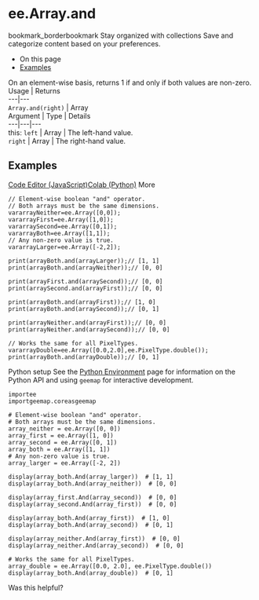  
#  ee.Array.and
bookmark_borderbookmark Stay organized with collections  Save and categorize content based on your preferences.
  * On this page
  * [Examples](https://developers.google.com/earth-engine/apidocs/ee-array-and#examples)


On an element-wise basis, returns 1 if and only if both values are non-zero.
Usage | Returns  
---|---  
`Array.and(right)` | Array  
Argument | Type | Details  
---|---|---  
this: `left` | Array | The left-hand value.  
`right` | Array | The right-hand value.  
## Examples
[Code Editor (JavaScript)](https://developers.google.com/earth-engine/apidocs/ee-array-and#code-editor-javascript-sample)[Colab (Python)](https://developers.google.com/earth-engine/apidocs/ee-array-and#colab-python-sample) More
```
// Element-wise boolean "and" operator.
// Both arrays must be the same dimensions.
vararrayNeither=ee.Array([0,0]);
vararrayFirst=ee.Array([1,0]);
vararraySecond=ee.Array([0,1]);
vararrayBoth=ee.Array([1,1]);
// Any non-zero value is true.
vararrayLarger=ee.Array([-2,2]);

print(arrayBoth.and(arrayLarger));// [1, 1]
print(arrayBoth.and(arrayNeither));// [0, 0]

print(arrayFirst.and(arraySecond));// [0, 0]
print(arraySecond.and(arrayFirst));// [0, 0]

print(arrayBoth.and(arrayFirst));// [1, 0]
print(arrayBoth.and(arraySecond));// [0, 1]

print(arrayNeither.and(arrayFirst));// [0, 0]
print(arrayNeither.and(arraySecond));// [0, 0]

// Works the same for all PixelTypes.
vararrayDouble=ee.Array([0.0,2.0],ee.PixelType.double());
print(arrayBoth.and(arrayDouble));// [0, 1]
```
Python setup
See the [ Python Environment](https://developers.google.com/earth-engine/guides/python_install) page for information on the Python API and using `geemap` for interactive development.
```
importee
importgeemap.coreasgeemap
```
```
# Element-wise boolean "and" operator.
# Both arrays must be the same dimensions.
array_neither = ee.Array([0, 0])
array_first = ee.Array([1, 0])
array_second = ee.Array([0, 1])
array_both = ee.Array([1, 1])
# Any non-zero value is true.
array_larger = ee.Array([-2, 2])

display(array_both.And(array_larger))  # [1, 1]
display(array_both.And(array_neither))  # [0, 0]

display(array_first.And(array_second))  # [0, 0]
display(array_second.And(array_first))  # [0, 0]

display(array_both.And(array_first))  # [1, 0]
display(array_both.And(array_second))  # [0, 1]

display(array_neither.And(array_first))  # [0, 0]
display(array_neither.And(array_second))  # [0, 0]

# Works the same for all PixelTypes.
array_double = ee.Array([0.0, 2.0], ee.PixelType.double())
display(array_both.And(array_double))  # [0, 1]
```

Was this helpful?
